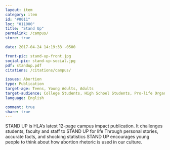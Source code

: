 ```yaml
---
layout: item
category: item
id: "#0011"
loc: "011000"
title: "Stand Up"
permalink: /campus/
store: true

date: 2017-04-24 14:19:33 -0500

front-pic: stand-up-front.jpg
social-pic: stand-up-social.jpg
pdf: standup.pdf
citations: /citations/campus/

issues: Abortion
type: Publication
target-age: Teens, Young Adults, Adults
target-audience: College Students, High School Students, Pro-life Organizations, Sidewalk Counselors, Youth Group
language: English

comment: true
share: true
---
```

STAND UP is HLA’s latest 12-page campus impact publication. It challenges students, faculty and staff to STAND UP for life Through personal stories, accurate facts, and shocking statistics STAND UP encourages young people to think about how abortion rhetoric is used in our culture.
